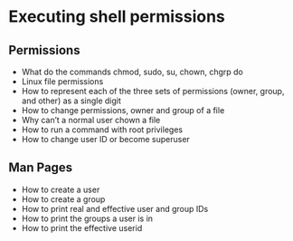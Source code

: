 # **Executing shell permissions**

## **Permissions**
- What do the commands chmod, sudo, su, chown, chgrp do
- Linux file permissions
- How to represent each of the three sets of permissions (owner, group, and other) as a single digit
- How to change permissions, owner and group of a file
- Why can’t a normal user chown a file
- How to run a command with root privileges
- How to change user ID or become superuser

## **Man Pages**
- How to create a user
- How to create a group
- How to print real and effective user and group IDs
- How to print the groups a user is in
- How to print the effective userid

